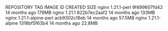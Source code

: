 REPOSITORY   TAG                  IMAGE ID       CREATED         SIZE
nginx        1.21.1-perl          9f499607fd42   14 months ago   179MB
nginx        1.21.1               822b7ec2aaf2   14 months ago   133MB
nginx        1.21.1-alpine-perl   acb9302c18eb   14 months ago   57.5MB
nginx        1.21.1-alpine        1318bf5f63b4   14 months ago   22.8MB
